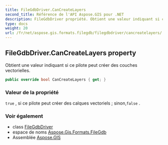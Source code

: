 ```yaml
---
title: FileGdbDriver.CanCreateLayers
second_title: Référence de l'API Aspose.GIS pour .NET
description: FileGdbDriver propriété. Obtient une valeur indiquant si ce pilote peut créer des couches vectorielles.
type: docs
weight: 20
url: /fr/net/aspose.gis.formats.filegdb/filegdbdriver/cancreatelayers/
---
```

## FileGdbDriver.CanCreateLayers property

Obtient une valeur indiquant si ce pilote peut créer des couches vectorielles.

```csharp
public override bool CanCreateLayers { get; }
```

### Valeur de la propriété

`true` , si ce pilote peut créer des calques vectoriels ; sinon,`false` .

### Voir également

* class [FileGdbDriver](../)
* espace de noms [Aspose.Gis.Formats.FileGdb](../../filegdbdriver/)
* Assemblée [Aspose.GIS](../../../)


